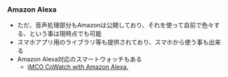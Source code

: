 ### Amazon Alexa

* ただ、音声処理部分もAmazonは公開しており、それを使って自前で色々する、という事は現時点でも可能
* スマホアプリ用のライブラリ等も提供されており、スマホから使う事も出来る
* Amazon Alexa対応のスマートウォッチもある
  * [iMCO CoWatch with Amazon Alexa.](https://www.amazon.com/iMCO-CoWatch-Amazon-Alexa-Black/dp/B01H5YX9HO)
